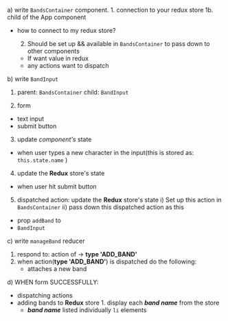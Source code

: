 a) write `BandsContainer` component.
    1.  connection to your redux store
    1b. child of the App component
  * how to connect to my redux store?





    2. Should be set up && available in `BandsContainer` to pass down
        to other components
      - If want value in redux
      - any actions want to dispatch





b) write `BandInput`
1. parent: `BandsContainer`
   child:  `BandInput`






2. form
  - text input
  - submit button

3. update *component's* state
  - when user types a new character in the input(this is
    stored as: `this.state.name` )

4. update the __Redux__ store's state
  - when user hit submit button

5.  dispatched action: update the __Redux__ store's state
   i) Set up this action in `BandsContainer`
   ii) pass down this dispatched action as this
  - prop `addBand`
    to
  - `BandInput`

c) write `manageBand` reducer
1. respond to: action of ->  **type 'ADD_BAND'**
2. when action(**type 'ADD_BAND'**) is dispatched do the following:
     - attaches a new band

d) WHEN form SUCCESSFULLY:
  -  dispatching actions
  -  adding bands to __Redux__ store
    1. display each ***band name*** from the store
      - ***band name*** listed individually `li` elements
